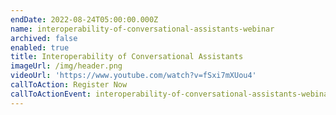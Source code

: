 ```yaml
---
endDate: 2022-08-24T05:00:00.000Z
name: interoperability-of-conversational-assistants-webinar
archived: false
enabled: true
title: Interoperability of Conversational Assistants
imageUrl: /img/header.png
videoUrl: 'https://www.youtube.com/watch?v=fSxi7mXUou4'
callToAction: Register Now
callToActionEvent: interoperability-of-conversational-assistants-webinar
---
```


